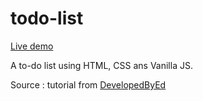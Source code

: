 # todo-list

[Live demo](https://mlaversin.github.io/todo-list/)

A to-do list using HTML, CSS ans Vanilla JS.

Source : tutorial from [DevelopedByEd](https://developedbyed.com/)
